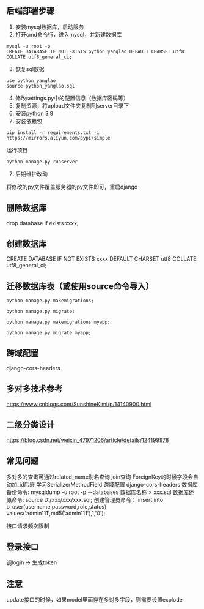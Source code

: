 ## 后端部署步骤



1. 安装mysql数据库，启动服务
2. 打开cmd命令行，进入mysql，并新建数据库
```
mysql -u root -p
CREATE DATABASE IF NOT EXISTS python_yanglao DEFAULT CHARSET utf8 COLLATE utf8_general_ci;
```
3. 恢复sql数据
```
use python_yanglao
source python_yanglao.sql
```
4. 修改settings.py中的配置信息（数据库密码等）
5. 复制资源，将upload文件夹复制到server目录下
6. 安装python 3.8
7. 安装依赖包
```
pip install -r requirements.txt -i https://mirrors.aliyun.com/pypi/simple
```
运行项目
```
python manage.py runserver
```
7. 后期维护改动

将修改的py文件覆盖服务器的py文件即可，重启django

## 删除数据库

drop database if exists xxxx;

## 创建数据库

CREATE DATABASE IF NOT EXISTS xxxx DEFAULT CHARSET utf8 COLLATE utf8_general_ci;


## 迁移数据库表（或使用source命令导入）

```
python manage.py makemigrations;

python manage.py migrate;

python manage.py makemigrations myapp;

python manage.py migrate myapp;
```


## 跨域配置

django-cors-headers

## 多对多技术参考

https://www.cnblogs.com/SunshineKimi/p/14140900.html

## 二级分类设计
https://blog.csdn.net/weixin_47971206/article/details/124199978

## 常见问题

多对多的查询可通过related_name别名查询
join查询
ForeignKey的时候字段会自动加_id后缀
学习SerializerMethodField
跨域配置 django-cors-headers
数据库备份命令:
mysqldump -u root -p --databases 数据库名称 > xxx.sql
数据库还原命令:
source D:/xxx/xxx/xxx.sql;
创建管理员命令：
insert into b_user(username,password,role,status) values('admin111',md5('admin111'),1,'0');

接口请求频次限制


## 登录接口

调login -> 生成token


## 注意

update接口的时候，如果model里面存在多对多字段，则需要设置explode






